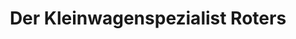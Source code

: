 ---
title: "Der Kleinwagenspezialist Roters"
url: /gescher/der-kleinwagenspezialist-roters/
shop: Autohaus
---